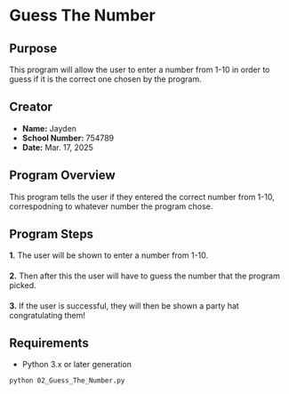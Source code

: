 # Guess The Number

## Purpose
This program will allow the user to enter a number from 1-10 in order to guess if it is the correct one chosen by the program.

## Creator
- **Name:** Jayden
- **School Number:** 754789
- **Date:** Mar. 17, 2025

## Program Overview
This program tells the user if they entered the correct number from 1-10, correspodning to whatever number the program chose.

## Program Steps
**1.** The user will be shown to enter a number from 1-10.
####
**2.** Then after this the user will have to guess the number that the program picked.
####
**3.** If the user is successful, they will then be shown a party hat congratulating them!

## Requirements
- Python 3.x or later generation


```bash
python 02_Guess_The_Number.py







